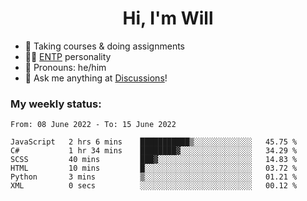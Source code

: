 <h1 align="center">Hi, I'm Will</h1>


-   :seedling: Taking courses & doing assignments
-   :man_scientist: [ENTP](https://www.16personalities.com/entp-personality) personality
-   :man: Pronouns: he/him
-   :thought_balloon: Ask me anything at [Discussions](https://github.com/willjoje/willjoje/discussions/new)!

### My weekly status:
<!--START_SECTION:waka-->

```text
From: 08 June 2022 - To: 15 June 2022

JavaScript   2 hrs 6 mins    ███████████▒░░░░░░░░░░░░░   45.75 %
C#           1 hr 34 mins    ████████▓░░░░░░░░░░░░░░░░   34.29 %
SCSS         40 mins         ███▓░░░░░░░░░░░░░░░░░░░░░   14.83 %
HTML         10 mins         █░░░░░░░░░░░░░░░░░░░░░░░░   03.72 %
Python       3 mins          ▒░░░░░░░░░░░░░░░░░░░░░░░░   01.21 %
XML          0 secs          ░░░░░░░░░░░░░░░░░░░░░░░░░   00.12 %
```

<!--END_SECTION:waka-->
